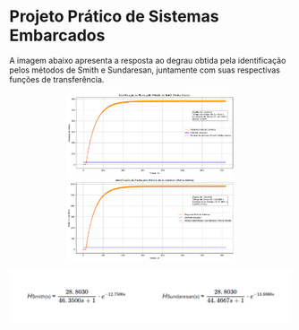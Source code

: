 # Projeto Prático de Sistemas Embarcados

A imagem abaixo apresenta a resposta ao degrau obtida pela identificação pelos métodos de Smith e Sundaresan, juntamente com suas respectivas funções de transferência.

<p align="center">
  <img src="./imagens/metodo_smith_malha_aberta.png" alt="metodo_smith" width="300px">
  <img src="./imagens/metodo_sundaresan_malha_aberta.png" alt="metodo_sundaresan" width="300px">
</p>

![funções de transferência](./imagens/função_transferência_smith_e_sundaresan.png)